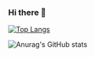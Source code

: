 ### Hi there 👋

[![Top Langs](https://github-readme-stats.vercel.app/api/top-langs/?username=Dendai-man
)](https://github.com/anuraghazra/github-readme-stats)

![Anurag's GitHub stats](https://github-readme-stats.vercel.app/api?username=Dendai-man)

<!--
**Dendai-man/Dendai-man** is a ✨ _special_ ✨ repository because its `README.md` (this file) appears on your GitHub profile.

Here are some ideas to get you started:

- 🔭 I’m currently working on ...
- 🌱 I’m currently learning ...
- 👯 I’m looking to collaborate on ...
- 🤔 I’m looking for help with ...
- 💬 Ask me about ...
- 📫 How to reach me: ...
- 😄 Pronouns: ...
- ⚡ Fun fact: ...
-->
